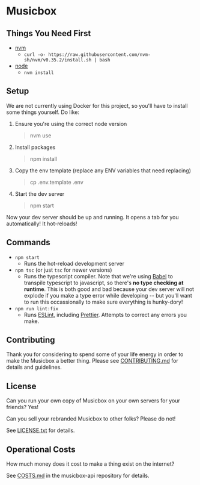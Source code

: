 # Musicbox

## Things You Need First

- [nvm](https://github.com/nvm-sh/nvm)
  - `curl -o- https://raw.githubusercontent.com/nvm-sh/nvm/v0.35.2/install.sh | bash
`
- [node](https://nodejs.org/en/)
  - `nvm install`

## Setup

We are not currently using Docker for this project, so you'll have to install some things yourself.  Do like:

1. Ensure you're using the correct node version
    > nvm use
2. Install packages
    > npm install
3. Copy the env template (replace any ENV variables that need replacing)
    > cp .env.template .env
4. Start the dev server
    > npm start

Now your dev server should be up and running.  It opens a tab for you automatically!  It hot-reloads!

## Commands

- `npm start`
  - Runs the hot-reload development server
- `npm tsc` (or just `tsc` for newer versions)
  - Runs the typescript compiler.  Note that we're using [Babel](https://babeljs.io/) to transpile typescript to javascript, so there's **no type checking at runtime**.  This is both good and bad because your dev server will not explode if you make a type error while developing -- but you'll want to run this occassionally to make sure everything is hunky-dory!
- `npm run lint:fix`
  - Runs [ESLint](https://eslint.org/), including [Prettier](https://prettier.io/). Attempts to correct any errors you make.

## Contributing

Thank you for considering to spend some of your life energy in order to make the Musicbox a better thing.  Please see [CONTRIBUTING.md](CONTRIBUTING.MD) for details and guidelines.

## License

Can you run your own copy of Musicbox on your own servers for your friends?  Yes!

Can you sell your rebranded Musicbox to other folks?  Please do not!

See [LICENSE.txt](LICENSE.txt) for details.

## Operational Costs

How much money does it cost to make a thing exist on the internet?

See [COSTS.md](http://github.com/go-between/musicbox-api/COSTS.md) in the musicbox-api repository for details.
